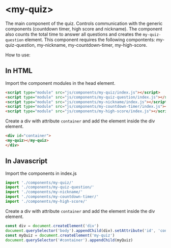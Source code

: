 # &lt;my-quiz&gt;

The main component of the quiz. Controls communication with the generic components (countdown timer, high score and nickname). The component also counts the total time to answer all questions and creates the `my-quiz-question` element. This component requires the following compontents: my-quiz-question, my-nickname, my-countdown-timer, my-high-score.

How to use:

## In HTML
Import the component modules in the head element.
```HTML
<script type="module" src="js/components/my-quiz/index.js"></script>
<script type="module" src="js/components/my-quiz-question/index.js"></script>
<script type="module" src="js/components/my-nickname/index.js"></script>
<script type="module" src="js/components/my-countdown-timer/index.js"></script>
<script type="module" src="js/components/my-high-score/index.js"></script>
```

Create a div with attribute `container` and add the element inside the div element.
```HTML
<div id="container">
<my-quiz></my-quiz>
</div>
```

## In Javascript
Import the components in index.js
```Javascript
import './components/my-quiz/'
import './components/my-quiz-question/'
import './components/my-nickname/'
import './components/my-countdown-timer/'
import './components/my-high-score/'
```
Create a div with attribute `container` and add the element inside the div element.
```Javascript
const div = document.createElement('div')
document.querySelector('body').appendChild(div).setAttribute('id', 'container')
const myQuiz = document.createElement('my-quiz')
document.querySelector('#container').appendChild(myQuiz)
```